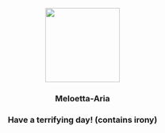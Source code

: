 <p align="center">
    <img src="https://raw.githubusercontent.com/PokeAPI/sprites/master/sprites/pokemon/648.png" width="150" height="150">
</p>
<h3 align="center"> <b>Meloetta-Aria</b></h3>
<h3 align="center">Have a terrifying day! (contains irony)</h3>
